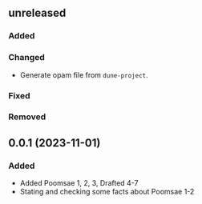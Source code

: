 ## unreleased

### Added

### Changed

- Generate opam file from `dune-project`.

### Fixed

### Removed

## 0.0.1 (2023-11-01)

### Added

- Added Poomsae 1, 2, 3, Drafted 4-7
- Stating and checking some facts about Poomsae 1-2
